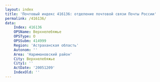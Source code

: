 ```yaml
---
layout: index
title: 'Почтовый индекс 416136: отделение почтовой связи Почты России'
permalink: /416136/
data:
    Index: 416136
    OPSName: Верхнелебяжье
    OPSType: О
    OPSSubm: 414999
    Region: 'Астраханская область'
    Autonom: ''
    Area: 'Наримановский район'
    City: Верхнелебяжье
    City1: ''
    ActDate: '20051209'
    IndexOld: ''
---
```

